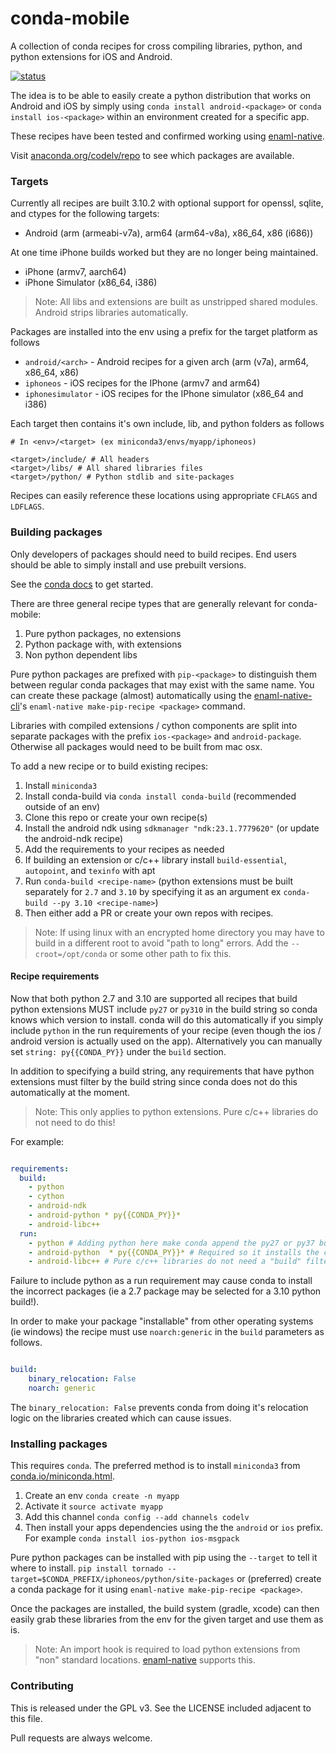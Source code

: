 # conda-mobile

A collection of conda recipes for cross compiling libraries, python, and
python extensions for iOS and Android.

[![status](https://github.com/codelv/conda-mobile/actions/workflows/ci.yml/badge.svg)](https://github.com/codelv/conda-mobile/actions)

The idea is to be able to easily create a python distribution that works on
Android and iOS by simply using `conda install android-<package>` or
`conda install ios-<package>` within an environment created for a specific app.

These recipes have been tested and confirmed working using
[enaml-native](https://github.com/codelv/enaml-native).

Visit [anaconda.org/codelv/repo](https://anaconda.org/codelv/repo) to see which
packages are available.


### Targets

Currently all recipes are built 3.10.2 with optional support for
openssl, sqlite, and ctypes for the following targets:

- Android (arm (armeabi-v7a), arm64 (arm64-v8a), x86_64, x86 (i686))

At one time iPhone builds worked but they are no longer being maintained.

- iPhone (armv7, aarch64)
- iPhone Simulator (x86_64, i386)

> Note: All libs and extensions are built as unstripped shared modules.
>Android strips libraries automatically.

Packages are installed into the env using a prefix for the target platform as follows

- `android/<arch>` - Android recipes for a given arch (arm (v7a), arm64, x86_64, x86)
- `iphoneos` - iOS recipes for the IPhone (armv7 and arm64)
- `iphonesimulator` - iOS recipes for the IPhone simulator (x86_64 and i386)



Each target then contains it's own include, lib, and python folders as follows

```
# In <env>/<target> (ex miniconda3/envs/myapp/iphoneos)

<target>/include/ # All headers
<target>/libs/ # All shared libraries files
<target>/python/ # Python stdlib and site-packages

```

Recipes can easily reference these locations using appropriate `CFLAGS` and `LDFLAGS`.

### Building packages

Only developers of packages should need to build recipes. End users should
be able to simply install and use prebuilt versions.

See the [conda docs](https://conda.io/docs/user-guide/tasks/build-packages/index.html)
to get started.

There are three general recipe types that are generally relevant for conda-mobile:

 1. Pure python packages, no extensions
 2. Python package with, with extensions
 3. Non python dependent libs


Pure python packages are prefixed with `pip-<package>` to distinguish them between regular
conda packages that may exist with the same name. You can create these package (almost)
automatically using the [enaml-native-cli](https://github.com/codelv/enaml-native-cli)'s
`enaml-native make-pip-recipe <package>` command.

Libraries with compiled extensions / cython components are split  into separate packages with
the prefix `ios-<package>` and `android-package`. Otherwise all packages would need to be
built from mac osx.

To add a new recipe or to build existing recipes:

1. Install `miniconda3`
2. Install conda-build via `conda install conda-build` (recommended outside of an env)
3. Clone this repo or create your own recipe(s)
4. Install the android ndk using `sdkmanager "ndk:23.1.7779620"` (or update the android-ndk recipe)
5. Add the requirements to your recipes as needed
6. If building an extension or c/c++ library install `build-essential`,  `autopoint`, and `texinfo` with apt
7. Run `conda-build <recipe-name>` (python extensions must be built separately for
    `2.7` and `3.10` by specifying it as an argument ex `conda-build --py 3.10 <recipe-name>`)
8. Then either add a PR or create your own repos with recipes.

> Note: If using linux with an encrypted home directory you may have to build in a different
root to avoid "path to long" errors. Add the `--croot=/opt/conda` or some other path to
fix this.

#### Recipe requirements

Now that both python 2.7 and 3.10 are supported all recipes that build python extensions MUST
include `py27` or `py310` in the build string so conda knows which version to install.
conda will do this automatically if you simply include `python` in the run
requirements of your recipe (even though the ios / android version is actually used on the
app). Alternatively you can manually set `string: py{{CONDA_PY}}` under the `build` section.

In addition to specifying a build string, any requirements that have python extensions must
filter by the build string since conda does not do this automatically at the moment.

> Note: This only applies to python extensions. Pure c/c++ libraries do not need to do this!

For example:

```yaml

requirements:
  build:
    - python
    - cython
    - android-ndk
    - android-python * py{{CONDA_PY}}*
    - android-libc++
  run:
    - python # Adding python here make conda append the py27 or py37 build string
    - android-python  * py{{CONDA_PY}}* # Required so it installs the correct pkg for the py version
    - android-libc++ # Pure c/c++ libraries do not need a "build" filter

```

Failure to include python as a run requirement may cause conda to install the incorrect
packages (ie a 2.7 package may be selected for a 3.10 python build!).

In order to make your package "installable" from other operating systems (ie windows) the
recipe must use `noarch:generic` in the `build` parameters as follows.

```yaml

build:
    binary_relocation: False
    noarch: generic

```

The `binary_relocation: False` prevents conda from doing it's relocation logic on the
libraries created which can cause issues.


### Installing packages

This requires `conda`. The preferred method is to install `miniconda3` from
[conda.io/miniconda.html](https://conda.io/miniconda.html).

1. Create an env `conda create -n myapp`
2. Activate it `source activate myapp`
3. Add this channel `conda config --add channels codelv`
4. Then install your apps dependencies using the the `android` or `ios` prefix.
For example `conda install ios-python ios-msgpack`


Pure python packages can be installed with pip using the `--target` to tell it
where to install. `pip install tornado --target=$CONDA_PREFIX/iphoneos/python/site-packages`
or (preferred) create a conda package for it using `enaml-native make-pip-recipe <package>`.

Once the packages are installed, the build system (gradle, xcode) can then easily grab
these libraries from the env for the given target and use them as is.

> Note: An import hook is required to load python extensions from "non" standard locations.
[enaml-native](https://github.com/codelv/enaml-native) supports this.


### Contributing

This is released under the GPL v3. See the LICENSE included adjacent to this file.

Pull requests are always welcome.
